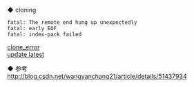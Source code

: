 ◆ cloning  
```
fatal: The remote end hung up unexpectedly 
fatal: early EOF 
fatal: index-pack failed
```
[clone_error](library/clone_error_EOF.md)  
[update latest](library/update_latest.md)  

◆ 参考  
http://blog.csdn.net/wangyanchang21/article/details/51437934  

